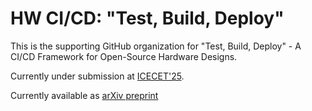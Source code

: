 # HW CI/CD: "Test, Build, Deploy"

This is the supporting GitHub organization for "Test, Build, Deploy" - A CI/CD Framework for Open-Source Hardware Designs.

Currently under submission at [ICECET'25](https://www.icecet.com/home).

Currently available as [arXiv preprint](https://doi.org/10.48550/arXiv.2503.19180)

